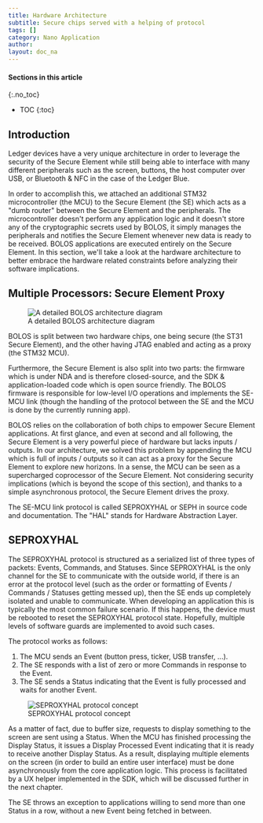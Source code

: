 ```yaml
---
title: Hardware Architecture
subtitle: Secure chips served with a helping of protocol
tags: []
category: Nano Application
author:
layout: doc_na
---
```


#### Sections in this article
{:.no_toc}
* TOC
{:toc}

## Introduction

Ledger devices have a very unique architecture in order to leverage the security of the Secure Element while still being able to interface with many different peripherals such as the screen, buttons, the host computer over USB, or Bluetooth & NFC in the case of the Ledger Blue.

In order to accomplish this, we attached an additional STM32 microcontroller (the MCU) to the Secure Element (the SE) which acts as a "dumb router" between the Secure Element and the peripherals. The microcontroller doesn't perform any application logic and it doesn't store any of the cryptographic secrets used by BOLOS, it simply manages the peripherals and notifies the Secure Element whenever new data is ready to be received. BOLOS applications are executed entirely on the Secure Element. In this section, we'll take a look at the hardware architecture to better embrace the hardware related constraints before analyzing their software implications.

## Multiple Processors: Secure Element Proxy

<!-- ------------- Image ------------- -->
<!-- --------------------------------- -->
<figure>
<img src="../images/bolos_architecture.png" class="align-center" alt="A detailed BOLOS architecture diagram" /><figcaption aria-hidden="true">A detailed BOLOS architecture diagram</figcaption>
</figure>

BOLOS is split between two hardware chips, one being secure (the ST31 Secure Element), and the other having JTAG enabled and acting as a proxy (the STM32 MCU).

Furthermore, the Secure Element is also split into two parts: the firmware which is under NDA and is therefore closed-source, and the SDK & application-loaded code which is open source friendly. The BOLOS firmware is responsible for low-level I/O operations and implements the SE-MCU link (though the handling of the protocol between the SE and the MCU is done by the currently running app).

BOLOS relies on the collaboration of both chips to empower Secure Element applications. At first glance, and even at second and all following, the Secure Element is a very powerful piece of hardware but lacks inputs / outputs. In our architecture, we solved this problem by appending the MCU which is full of inputs / outputs so it can act as a proxy for the Secure Element to explore new horizons. In a sense, the MCU can be seen as a supercharged coprocessor of the Secure Element. Not considering security implications (which is beyond the scope of this section), and thanks to a simple asynchronous protocol, the Secure Element drives the proxy.

The SE-MCU link protocol is called SEPROXYHAL or SEPH in source code and documentation. The "HAL" stands for Hardware Abstraction Layer.

## SEPROXYHAL

The SEPROXYHAL protocol is structured as a serialized list of three types of packets: Events, Commands, and Statuses. Since SEPROXYHAL is the only channel for the SE to communicate with the outside world, if there is an error at the protocol level (such as the order or formatting of Events / Commands / Statuses getting messed up), then the SE ends up completely isolated and unable to communicate. When developing an application this is typically the most common failure scenario. If this happens, the device must be rebooted to reset the SEPROXYHAL protocol state. Hopefully, multiple levels of software guards are implemented to avoid such cases.

The protocol works as follows:

1.  The MCU sends an Event (button press, ticker, USB transfer, ...).
2.  The SE responds with a list of zero or more Commands in response to the Event.
3.  The SE sends a Status indicating that the Event is fully processed
and waits for another Event.

<!-- ------------- Image ------------- -->
<!-- --------------------------------- -->
<figure>
<img src="../images/seproxyhal.png" class="align-center" alt="SEPROXYHAL protocol concept" /><figcaption aria-hidden="true">SEPROXYHAL protocol concept</figcaption>
</figure>

As a matter of fact, due to buffer size, requests to display something to the screen are sent using a Status. When the MCU has finished processing the Display Status, it issues a Display Processed Event indicating that it is ready to receive another Display Status. As a result, displaying multiple elements on the screen (in order to build an entire user interface) must be done asynchronously from the core application logic. This process is facilitated by a UX helper implemented in the SDK, which will be discussed further in the next chapter.

The SE throws an exception to applications willing to send more than one Status in a row, without a new Event being fetched in between.

